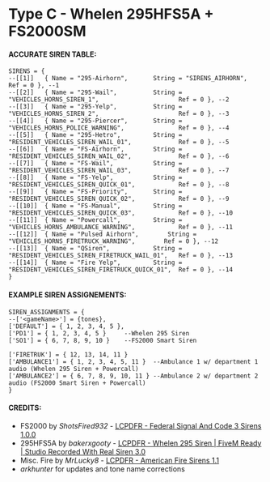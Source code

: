 # Type C - Whelen 295HFS5A + FS2000SM

#### ACCURATE SIREN TABLE:
```
SIRENS = {	
--[[1]]	  { Name = "295-Airhorn", 		String = "SIRENS_AIRHORN", 			 	                Ref = 0 }, --1
--[[2]]	  { Name = "295-Wail", 			String = "VEHICLES_HORNS_SIREN_1", 	 		            Ref = 0 }, --2
--[[3]]	  { Name = "295-Yelp", 			String = "VEHICLES_HORNS_SIREN_2", 			            Ref = 0 }, --3
--[[4]]	  { Name = "295-Piercer", 		String = "VEHICLES_HORNS_POLICE_WARNING", 		        Ref = 0 }, --4
--[[5]]	  { Name = "295-Hetro", 		String = "RESIDENT_VEHICLES_SIREN_WAIL_01", 		    Ref = 0 }, --5
--[[6]]	  { Name = "FS-Airhorn", 		String = "RESIDENT_VEHICLES_SIREN_WAIL_02", 		    Ref = 0 }, --6
--[[7]]	  { Name = "FS-Wail", 			String = "RESIDENT_VEHICLES_SIREN_WAIL_03", 	    	Ref = 0 }, --7
--[[8]]	  { Name = "FS-Yelp", 			String = "RESIDENT_VEHICLES_SIREN_QUICK_01", 		    Ref = 0 }, --8
--[[9]]	  { Name = "FS-Priority",		String = "RESIDENT_VEHICLES_SIREN_QUICK_02", 	    	Ref = 0 }, --9
--[[10]]  { Name = "FS-Manual",			String = "RESIDENT_VEHICLES_SIREN_QUICK_03", 	    	Ref = 0 }, --10
--[[11]]  { Name = "Powercall", 		String = "VEHICLES_HORNS_AMBULANCE_WARNING", 		    Ref = 0 }, --11
--[[12]]  { Name = "Pulsed Airhorn", 		String = "VEHICLES_HORNS_FIRETRUCK_WARNING", 		Ref = 0 }, --12
--[[13]]  { Name = "QSiren", 			String = "RESIDENT_VEHICLES_SIREN_FIRETRUCK_WAIL_01", 	Ref = 0 }, --13
--[[14]]  { Name = "Fire Yelp", 		String = "RESIDENT_VEHICLES_SIREN_FIRETRUCK_QUICK_01", 	Ref = 0 }, --14
}
```
#### EXAMPLE SIREN ASSIGNEMENTS:
```
SIREN_ASSIGNMENTS = {
--['<gameName>'] = {tones},
['DEFAULT'] = { 1, 2, 3, 4, 5 }, 
['PD1'] = { 1, 2, 3, 4, 5 }     --Whelen 295 Siren				
['SO1'] = { 6, 7, 8, 9, 10 }    --FS2000 Smart Siren

['FIRETRUK'] = { 12, 13, 14, 11 } 	
['AMBULANCE1'] = { 1, 2, 3, 4, 5, 11 } 	--Ambulance 1 w/ department 1 audio (Whelen 295 Siren + Powercall)
['AMBULANCE2'] = { 6, 7, 8, 9, 10, 11 } --Ambulance 2 w/ department 2 audio (FS2000 Smart Siren + Powercall)
}
```



#### CREDITS:
* FS2000 by _ShotsFired932_ - [LCPDFR - Federal Signal And Code 3 Sirens 1.0.0](https://www.lcpdfr.com/downloads/gta5mods/audio/22708-federal-signal-and-code-3-sirens/)
* 295HFS5A by _bakerxgooty_ - [LCPDFR - Whelen 295 Siren | FiveM Ready | Studio Recorded With Real Siren 3.0](https://www.lcpdfr.com/downloads/gta5mods/audio/27116-whelen-295-siren-fivem-ready-studio-recorded-with-real-siren/)
* Misc. Fire by _MrLucky8_ - [LCPDFR - American Fire Sirens 1.1](https://www.lcpdfr.com/downloads/gta5mods/audio/13310-american-fire-sirens)
* _arkhunter_ for updates and tone name corrections
